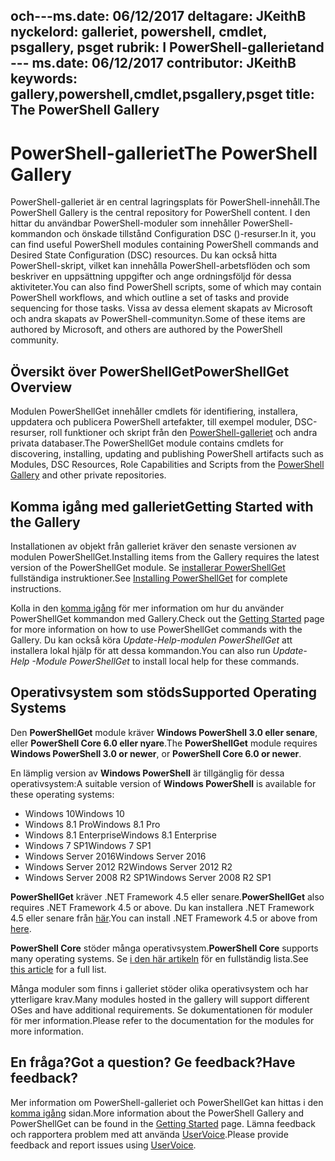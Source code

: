  <span data-ttu-id="6b2ae-101">och---ms.date: 06/12/2017 deltagare: JKeithB nyckelord: galleriet, powershell, cmdlet, psgallery, psget rubrik: I PowerShell-galleriet</span><span class="sxs-lookup"><span data-stu-id="6b2ae-101">and --- ms.date:  06/12/2017 contributor:  JKeithB keywords:  gallery,powershell,cmdlet,psgallery,psget title:  The PowerShell Gallery</span></span>
---
# <a name="the-powershell-gallery"></a><span data-ttu-id="6b2ae-102">PowerShell-galleriet</span><span class="sxs-lookup"><span data-stu-id="6b2ae-102">The PowerShell Gallery</span></span>

<span data-ttu-id="6b2ae-103">PowerShell-galleriet är en central lagringsplats för PowerShell-innehåll.</span><span class="sxs-lookup"><span data-stu-id="6b2ae-103">The PowerShell Gallery is the central repository for PowerShell content.</span></span> <span data-ttu-id="6b2ae-104">I den hittar du användbar PowerShell-moduler som innehåller PowerShell-kommandon och önskade tillstånd Configuration DSC ()-resurser.</span><span class="sxs-lookup"><span data-stu-id="6b2ae-104">In it, you can find useful PowerShell modules containing PowerShell commands and Desired State Configuration (DSC) resources.</span></span>
<span data-ttu-id="6b2ae-105">Du kan också hitta PowerShell-skript, vilket kan innehålla PowerShell-arbetsflöden och som beskriver en uppsättning uppgifter och ange ordningsföljd för dessa aktiviteter.</span><span class="sxs-lookup"><span data-stu-id="6b2ae-105">You can also find PowerShell scripts, some of which may contain PowerShell workflows, and which outline a set of tasks and provide sequencing for those tasks.</span></span> <span data-ttu-id="6b2ae-106">Vissa av dessa element skapats av Microsoft och andra skapats av PowerShell-communityn.</span><span class="sxs-lookup"><span data-stu-id="6b2ae-106">Some of these items are authored by Microsoft, and others are authored by the PowerShell community.</span></span>

## <a name="powershellget-overview"></a><span data-ttu-id="6b2ae-107">Översikt över PowerShellGet</span><span class="sxs-lookup"><span data-stu-id="6b2ae-107">PowerShellGet Overview</span></span>

<span data-ttu-id="6b2ae-108">Modulen PowerShellGet innehåller cmdlets för identifiering, installera, uppdatera och publicera PowerShell artefakter, till exempel moduler, DSC-resurser, roll funktioner och skript från den [PowerShell-galleriet](https://www.PowerShellGallery.com) och andra privata databaser.</span><span class="sxs-lookup"><span data-stu-id="6b2ae-108">The PowerShellGet module contains cmdlets for discovering, installing, updating and publishing PowerShell artifacts such as Modules, DSC Resources, Role Capabilities and Scripts from the [PowerShell Gallery](https://www.PowerShellGallery.com) and other private repositories.</span></span>

## <a name="getting-started-with-the-gallery"></a><span data-ttu-id="6b2ae-109">Komma igång med galleriet</span><span class="sxs-lookup"><span data-stu-id="6b2ae-109">Getting Started with the Gallery</span></span>

<span data-ttu-id="6b2ae-110">Installationen av objekt från galleriet kräver den senaste versionen av modulen PowerShellGet.</span><span class="sxs-lookup"><span data-stu-id="6b2ae-110">Installing items from the Gallery requires the latest version of the PowerShellGet module.</span></span>
<span data-ttu-id="6b2ae-111">Se [installerar PowerShellGet](installing-psget.md) fullständiga instruktioner.</span><span class="sxs-lookup"><span data-stu-id="6b2ae-111">See [Installing PowerShellGet](installing-psget.md) for complete instructions.</span></span>

<span data-ttu-id="6b2ae-112">Kolla in den [komma igång](getting-started.md) för mer information om hur du använder PowerShellGet kommandon med Gallery.</span><span class="sxs-lookup"><span data-stu-id="6b2ae-112">Check out the [Getting Started](getting-started.md) page for more information on how to use PowerShellGet commands with the Gallery.</span></span> <span data-ttu-id="6b2ae-113">Du kan också köra *Update-Help-modulen PowerShellGet* att installera lokal hjälp för att dessa kommandon.</span><span class="sxs-lookup"><span data-stu-id="6b2ae-113">You can also run *Update-Help -Module PowerShellGet* to install local help for these commands.</span></span>

## <a name="supported-operating-systems"></a><span data-ttu-id="6b2ae-114">Operativsystem som stöds</span><span class="sxs-lookup"><span data-stu-id="6b2ae-114">Supported Operating Systems</span></span>

<span data-ttu-id="6b2ae-115">Den **PowerShellGet** module kräver **Windows PowerShell 3.0 eller senare**, eller **PowerShell Core 6.0 eller nyare**.</span><span class="sxs-lookup"><span data-stu-id="6b2ae-115">The **PowerShellGet** module requires **Windows PowerShell 3.0 or newer**, or **PowerShell Core 6.0 or newer**.</span></span>

<span data-ttu-id="6b2ae-116">En lämplig version av **Windows PowerShell** är tillgänglig för dessa operativsystem:</span><span class="sxs-lookup"><span data-stu-id="6b2ae-116">A suitable version of **Windows PowerShell** is available for these operating systems:</span></span>

- <span data-ttu-id="6b2ae-117">Windows 10</span><span class="sxs-lookup"><span data-stu-id="6b2ae-117">Windows 10</span></span>
- <span data-ttu-id="6b2ae-118">Windows 8.1 Pro</span><span class="sxs-lookup"><span data-stu-id="6b2ae-118">Windows 8.1 Pro</span></span>
- <span data-ttu-id="6b2ae-119">Windows 8.1 Enterprise</span><span class="sxs-lookup"><span data-stu-id="6b2ae-119">Windows 8.1 Enterprise</span></span>
- <span data-ttu-id="6b2ae-120">Windows 7 SP1</span><span class="sxs-lookup"><span data-stu-id="6b2ae-120">Windows 7 SP1</span></span>
- <span data-ttu-id="6b2ae-121">Windows Server 2016</span><span class="sxs-lookup"><span data-stu-id="6b2ae-121">Windows Server 2016</span></span>
- <span data-ttu-id="6b2ae-122">Windows Server 2012 R2</span><span class="sxs-lookup"><span data-stu-id="6b2ae-122">Windows Server 2012 R2</span></span>
- <span data-ttu-id="6b2ae-123">Windows Server 2008 R2 SP1</span><span class="sxs-lookup"><span data-stu-id="6b2ae-123">Windows Server 2008 R2 SP1</span></span>

<span data-ttu-id="6b2ae-124">**PowerShellGet** kräver .NET Framework 4.5 eller senare.</span><span class="sxs-lookup"><span data-stu-id="6b2ae-124">**PowerShellGet** also requires .NET Framework 4.5 or above.</span></span> <span data-ttu-id="6b2ae-125">Du kan installera .NET Framework 4.5 eller senare från [här](https://msdn.microsoft.com/library/5a4x27ek.aspx).</span><span class="sxs-lookup"><span data-stu-id="6b2ae-125">You can install .NET Framework 4.5 or above from [here](https://msdn.microsoft.com/library/5a4x27ek.aspx).</span></span>

<span data-ttu-id="6b2ae-126">**PowerShell Core** stöder många operativsystem.</span><span class="sxs-lookup"><span data-stu-id="6b2ae-126">**PowerShell Core** supports many operating systems.</span></span> <span data-ttu-id="6b2ae-127">Se [i den här artikeln](https://blogs.msdn.microsoft.com/powershell/2018/01/10/powershell-core-6-0-generally-available-ga-and-supported/) för en fullständig lista.</span><span class="sxs-lookup"><span data-stu-id="6b2ae-127">See [this article](https://blogs.msdn.microsoft.com/powershell/2018/01/10/powershell-core-6-0-generally-available-ga-and-supported/) for a full list.</span></span>

<span data-ttu-id="6b2ae-128">Många moduler som finns i galleriet stöder olika operativsystem och har ytterligare krav.</span><span class="sxs-lookup"><span data-stu-id="6b2ae-128">Many modules hosted in the gallery will support different OSes and have additional requirements.</span></span> <span data-ttu-id="6b2ae-129">Se dokumentationen för moduler för mer information.</span><span class="sxs-lookup"><span data-stu-id="6b2ae-129">Please refer to the documentation for the modules for more information.</span></span>

## <a name="got-a-question-have-feedback"></a><span data-ttu-id="6b2ae-130">En fråga?</span><span class="sxs-lookup"><span data-stu-id="6b2ae-130">Got a question?</span></span> <span data-ttu-id="6b2ae-131">Ge feedback?</span><span class="sxs-lookup"><span data-stu-id="6b2ae-131">Have feedback?</span></span>

<span data-ttu-id="6b2ae-132">Mer information om PowerShell-galleriet och PowerShellGet kan hittas i den [komma igång](getting-started.md) sidan.</span><span class="sxs-lookup"><span data-stu-id="6b2ae-132">More information about the PowerShell Gallery and PowerShellGet can be found in the [Getting Started](getting-started.md) page.</span></span> <span data-ttu-id="6b2ae-133">Lämna feedback och rapportera problem med att använda [UserVoice](http://windowsserver.uservoice.com/forums/301869-powershell).</span><span class="sxs-lookup"><span data-stu-id="6b2ae-133">Please provide feedback and report issues using [UserVoice](http://windowsserver.uservoice.com/forums/301869-powershell).</span></span>
